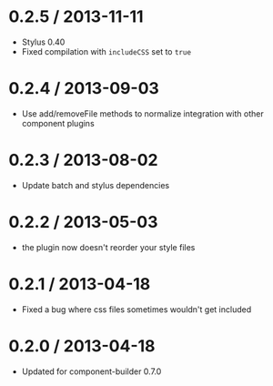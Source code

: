 0.2.5 / 2013-11-11
==================

 * Stylus 0.40
 * Fixed compilation with `includeCSS` set to `true`

0.2.4 / 2013-09-03
==================

 * Use add/removeFile methods to normalize integration with other component plugins

0.2.3 / 2013-08-02
==================

 * Update batch and stylus dependencies

0.2.2 / 2013-05-03
==================

  * the plugin now doesn't reorder your style files

0.2.1 / 2013-04-18
==================

  * Fixed a bug where css files sometimes wouldn't get included

0.2.0 / 2013-04-18
==================

  * Updated for component-builder 0.7.0
